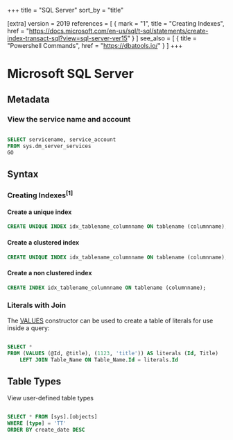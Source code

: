 +++
title = "SQL Server"
sort_by = "title"

[extra]
version = 2019
references = [
    { mark = "1", title = "Creating Indexes", href = "https://docs.microsoft.com/en-us/sql/t-sql/statements/create-index-transact-sql?view=sql-server-ver15" }
]
see_also = [
    { title = "Powershell Commands", href = "https://dbatools.io/" }
]
+++


# Microsoft SQL Server

## Metadata

### View the service name and account

```sql

SELECT servicename, service_account
FROM sys.dm_server_services
GO
```

## Syntax

### Creating Indexes<sup>[1]</sup>

#### Create a unique index
```sql
CREATE UNIQUE INDEX idx_tablename_columnname ON tablename (columnname);
```

#### Create a clustered index
```sql
CREATE UNIQUE INDEX idx_tablename_columnname ON tablename (columnname);
```

#### Create a non clustered index
```sql
CREATE INDEX idx_tablename_columnname ON tablename (columnname);
```

### Literals with Join

The [VALUES](https://docs.microsoft.com/en-us/sql/t-sql/queries/table-value-constructor-transact-sql?view=sql-server-ver15) constructor can be used to create a table of literals for use inside a query:

```sql

SELECT *
FROM (VALUES (@Id, @title), (1123, 'title')) AS literals (Id, Title)
    LEFT JOIN Table_Name ON Table_Name.Id = literals.Id
```

## Table Types

View user-defined table types

```sql

SELECT * FROM [sys].[objects]
WHERE [type] = 'TT'
ORDER BY create_date DESC
```
